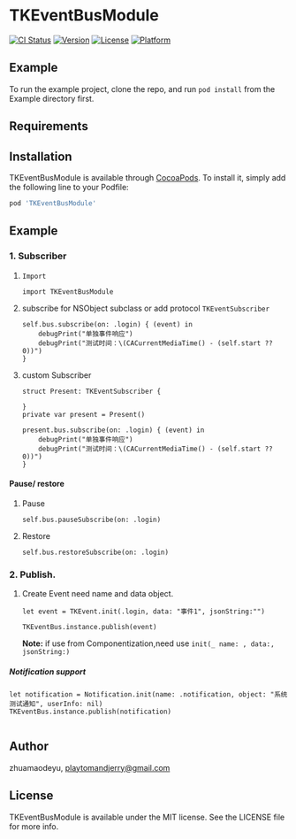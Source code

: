 # TKEventBusModule

[![CI Status](https://img.shields.io/travis/zhuamaodeyu/TKEventBusModule.svg?style=flat)](https://travis-ci.org/zhuamaodeyu/TKEventBusModule)
[![Version](https://img.shields.io/cocoapods/v/TKEventBusModule.svg?style=flat)](https://cocoapods.org/pods/TKEventBusModule)
[![License](https://img.shields.io/cocoapods/l/TKEventBusModule.svg?style=flat)](https://cocoapods.org/pods/TKEventBusModule)
[![Platform](https://img.shields.io/cocoapods/p/TKEventBusModule.svg?style=flat)](https://cocoapods.org/pods/TKEventBusModule)

## Example

To run the example project, clone the repo, and run `pod install` from the Example directory first.

## Requirements

## Installation

TKEventBusModule is available through [CocoaPods](https://cocoapods.org). To install
it, simply add the following line to your Podfile:

```ruby
pod 'TKEventBusModule'
```

## Example 
### 1. Subscriber

1. `Import`
	```
	import TKEventBusModule
	```   

2. subscribe for NSObject subclass or add protocol `TKEventSubscriber` 

	```
	self.bus.subscribe(on: .login) { (event) in
	    debugPrint("单独事件响应")
	    debugPrint("测试时间：\(CACurrentMediaTime() - (self.start ?? 0))")
	}
	
	```
3. custom Subscriber   

	```
	struct Present: TKEventSubscriber {

	}
	private var present = Present() 

	present.bus.subscribe(on: .login) { (event) in
	    debugPrint("单独事件响应")
	    debugPrint("测试时间：\(CACurrentMediaTime() - (self.start ?? 0))")
	}
	```
#### Pause/ restore

1. Pause 
	
	```
	self.bus.pauseSubscribe(on: .login)
	
	```
2. Restore 
	
	```
	self.bus.restoreSubscribe(on: .login)
	
	```


### 2. Publish. 
1. Create Event need name and data object.     

	```
	let event = TKEvent.init(.login, data: "事件1", jsonString:"")
	
	TKEventBus.instance.publish(event) 
	
	```
	__Note:__ if use from Componentization,need use `init(_ name: , data:, jsonString:)`


##### Notification support 
```
let notification = Notification.init(name: .notification, object: "系统测试通知", userInfo: nil)
TKEventBus.instance.publish(notification)
	
```



## Author

zhuamaodeyu, playtomandjerry@gmail.com

## License

TKEventBusModule is available under the MIT license. See the LICENSE file for more info.
